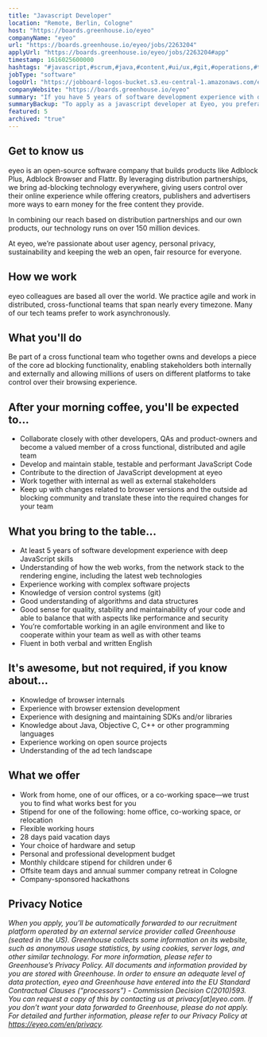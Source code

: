 ```yaml
---
title: "Javascript Developer"
location: "Remote, Berlin, Cologne"
host: "https://boards.greenhouse.io/eyeo"
companyName: "eyeo"
url: "https://boards.greenhouse.io/eyeo/jobs/2263204"
applyUrl: "https://boards.greenhouse.io/eyeo/jobs/2263204#app"
timestamp: 1616025600000
hashtags: "#javascript,#scrum,#java,#content,#ui/ux,#git,#operations,#translation,#English"
jobType: "software"
logoUrl: "https://jobboard-logos-bucket.s3.eu-central-1.amazonaws.com/eyeo"
companyWebsite: "https://boards.greenhouse.io/eyeo"
summary: "If you have 5 years of software development experience with deep JavaScript skills, Eyeo is looking for someone with your skillset."
summaryBackup: "To apply as a javascript developer at Eyeo, you preferably need to have some knowledge of: #javascript, #scrum, #java."
featured: 5
archived: "true"
---
```


## Get to know us

eyeo is an open-source software company that builds products like Adblock Plus, Adblock Browser and Flattr. By leveraging distribution partnerships, we bring ad-blocking technology everywhere, giving users control over their online experience while offering creators, publishers and advertisers more ways to earn money for the free content they provide.

In combining our reach based on distribution partnerships and our own products, our technology runs on over 150 million devices.

At eyeo, we’re passionate about user agency, personal privacy, sustainability and keeping the web an open, fair resource for everyone.

## How we work

eyeo colleagues are based all over the world. We practice agile and work in distributed, cross-functional teams that span nearly every timezone. Many of our tech teams prefer to work asynchronously.

## What you'll do

Be part of a cross functional team who together owns and develops a piece of the core ad blocking functionality, enabling stakeholders both internally and externally and allowing millions of users on different platforms to take control over their browsing experience. 

## After your morning coffee, you'll be expected to...

*   Collaborate closely with other developers, QAs and product-owners and become a valued member of a cross functional, distributed and agile team
*   Develop and maintain stable, testable and performant JavaScript Code
*   Contribute to the direction of JavaScript development at eyeo
*   Work together with internal as well as external stakeholders
*   Keep up with changes related to browser versions and the outside ad blocking community and translate these into the required changes for your team

## What you bring to the table...

*   At least 5 years of software development experience with deep JavaScript skills
*   Understanding of how the web works, from the network stack to the rendering engine, including the latest web technologies
*   Experience working with complex software projects
*   Knowledge of version control systems (git)
*   Good understanding of algorithms and data structures
*   Good sense for quality, stability and maintainability of your code and able to balance that with aspects like performance and security
*   You’re comfortable working in an agile environment and like to cooperate within your team as well as with other teams
*   Fluent in both verbal and written English

## It's awesome, but not required, if you know about...

*   Knowledge of browser internals
*   Experience with browser extension development
*   Experience with designing and maintaining SDKs and/or libraries 
*   Knowledge about Java, Objective C, C++ or other programming languages
*   Experience working on open source projects
*   Understanding of the ad tech landscape

## What we offer

*   Work from home, one of our offices, or a co-working space—we trust you to find what works best for you
*   Stipend for one of the following: home office, co-working space, or relocation
*   Flexible working hours
*   28 days paid vacation days
*   Your choice of hardware and setup
*   Personal and professional development budget
*   Monthly childcare stipend for children under 6
*   Offsite team days and annual summer company retreat in Cologne
*   Company-sponsored hackathons

## Privacy Notice

_When you apply, you’ll be automatically forwarded to our recruitment platform operated by an external service provider called Greenhouse (seated in the US). Greenhouse collects some information on its website, such as anonymous usage statistics, by using cookies, server logs, and other similar technology. For more information, please refer to Greenhouse’s Privacy Policy. All documents and information provided by you are stored with Greenhouse. In order to ensure an adequate level of data protection, eyeo and Greenhouse have entered into the EU Standard Contractual Clauses (“processors”) - Commission Decision C(2010)593. You can request a copy of this by contacting us at privacy\[at\]eyeo.com. If you don’t want your data forwarded to Greenhouse, please do not apply. For detailed and further information, please refer to our Privacy Policy at https://eyeo.com/en/privacy._
